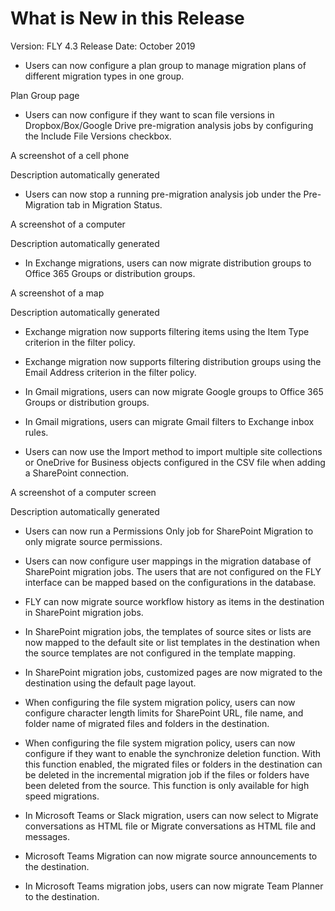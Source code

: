 What is New in this Release
=======================

Version: FLY 4.3
Release Date: October 2019

- Users can now configure a plan group to manage migration plans of different migration types in one group.

Plan Group page

- Users can now configure if they want to scan file versions in Dropbox/Box/Google Drive pre-migration analysis jobs by configuring the Include File Versions checkbox.

A screenshot of a cell phone

Description automatically generated

- Users can now stop a running pre-migration analysis job under the Pre-Migration tab in Migration Status.

A screenshot of a computer

Description automatically generated

- In Exchange migrations, users can now migrate distribution groups to Office 365 Groups or distribution groups.

A screenshot of a map

Description automatically generated

- Exchange migration now supports filtering items using the Item Type criterion in the filter policy. 

- Exchange migration now supports filtering distribution groups using the Email Address criterion in the filter policy.

- In Gmail migrations, users can now migrate Google groups to Office 365 Groups or distribution groups.

- In Gmail migrations, users can migrate Gmail filters to Exchange inbox rules.

- Users can now use the Import method to import multiple site collections or OneDrive for Business objects configured in the CSV file when adding a SharePoint connection.

A screenshot of a computer screen

Description automatically generated

- Users can now run a Permissions Only job for SharePoint Migration to only migrate source permissions.

- Users can now configure user mappings in the migration database of SharePoint migration jobs. The users that are not configured on the FLY interface can be mapped based on the configurations in the database.

- FLY can now migrate source workflow history as items in the destination in SharePoint migration jobs.

- In SharePoint migration jobs, the templates of source sites or lists are now mapped to the default site or list templates in the destination when the source templates are not configured in the template mapping.

- In SharePoint migration jobs, customized pages are now migrated to the destination using the default page layout.

- When configuring the file system migration policy, users can now configure character length limits for SharePoint URL, file name, and folder name of migrated files and folders in the destination.

- When configuring the file system migration policy, users can now configure if they want to enable the synchronize deletion function. With this function enabled, the migrated files or folders in the destination can be deleted in the incremental migration job if the files or folders have been deleted from the source. This function is only available for high speed migrations.

- In Microsoft Teams or Slack migration, users can now select to Migrate conversations as HTML file or Migrate conversations as HTML file and messages.

- Microsoft Teams Migration can now migrate source announcements to the destination.

- In Microsoft Teams migration jobs, users can now migrate Team Planner to the destination.